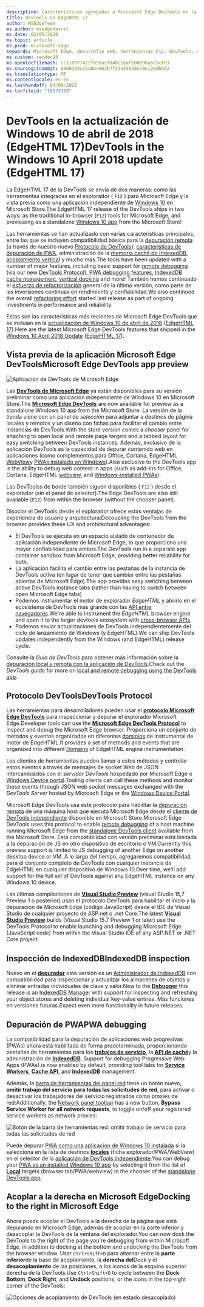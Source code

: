 ```yaml
---
description: Características agregadas a Microsoft Edge DevTools en la actualización de Windows 10 de abril de 2018 (EdgeHTML de 17)
title: DevTools en EdgeHTML 17
author: MSEdgeTeam
ms.author: msedgedevrel
ms.date: 03/05/2020
ms.topic: article
ms.prod: microsoft-edge
keywords: Microsoft Edge, desarrollo web, herramientas F12, DevTools, edgehtml 17
ms.custom: seodec18
ms.openlocfilehash: cc110071422f858acf840c1eaf100696a6e3cf03
ms.sourcegitcommit: 6860234c25a8be863b7f29a54838e78e120dbb62
ms.translationtype: MT
ms.contentlocale: es-ES
ms.lasthandoff: 04/09/2020
ms.locfileid: "10573769"
---
```

# <span data-ttu-id="d670b-104">DevTools en la actualización de Windows 10 de abril de 2018 (EdgeHTML 17)</span><span class="sxs-lookup"><span data-stu-id="d670b-104">DevTools in the Windows 10 April 2018 update (EdgeHTML 17)</span></span>

<span data-ttu-id="d670b-105">La EdgeHTML 17 de la DevTools se envía de dos maneras: como las herramientas integradas en el explorador ( `F12` ) para Microsoft Edge y la vista previa como una aplicación independiente de [Windows 10](#microsoft-edge-devtools-app-preview) en Microsoft Store.</span><span class="sxs-lookup"><span data-stu-id="d670b-105">The EdgeHTML 17 release of the DevTools ships in two ways: as the traditional in-browser (`F12`) tools for Microsoft Edge, and previewing as a standalone [Windows 10 app](#microsoft-edge-devtools-app-preview) from the Microsoft Store!</span></span>

<span data-ttu-id="d670b-106">Las herramientas se han actualizado con varias características principales, entre las que se incluyen compatibilidad básica para la [depuración remota](../../devtools-guide.md#remote-debugging) (a través de nuestro nuevo [Protocolo de DevTools](#devtools-protocol)), [características de depuración de PWA](#pwa-debugging), administración de la [memoria caché de IndexedDB](#indexeddb-inspection), [acoplamiento vertical](#docking-to-the-right-in-microsoft-edge) y mucho más.</span><span class="sxs-lookup"><span data-stu-id="d670b-106">The tools have been updated with a number of major features, including basic support for [remote debugging](../../devtools-guide.md#remote-debugging) (via our new [DevTools Protocol](#devtools-protocol)), [PWA debugging features](#pwa-debugging), [IndexedDB cache management](#indexeddb-inspection), [vertical docking](#docking-to-the-right-in-microsoft-edge) and more!</span></span> <span data-ttu-id="d670b-107">También hemos continuado el [esfuerzo de refactorización](./edgehtml-16.md) general de la última versión, como parte de las inversiones continuas en rendimiento y confiabilidad.</span><span class="sxs-lookup"><span data-stu-id="d670b-107">We also continued the overall [refactoring effort](./edgehtml-16.md) started last release as part of ongoing investments in performance and reliability.</span></span>

<span data-ttu-id="d670b-108">Estas son las características más recientes de Microsoft Edge DevTools que se incluían en la [actualización de Windows 10 de abril de 2018](/windows/uwp/whats-new/windows-10-build-17134) ([EdgeHTML 17](https://aka.ms/devguide_edgehtml_17)).</span><span class="sxs-lookup"><span data-stu-id="d670b-108">Here are the latest Microsoft Edge DevTools features that shipped in the [Windows 10 April 2018 Update](/windows/uwp/whats-new/windows-10-build-17134) ([EdgeHTML 17](https://aka.ms/devguide_edgehtml_17)).</span></span>

## <span data-ttu-id="d670b-109">Vista previa de la aplicación Microsoft Edge DevTools</span><span class="sxs-lookup"><span data-stu-id="d670b-109">Microsoft Edge DevTools app preview</span></span>

![Aplicación de DevTools de Microsoft Edge](../../devtools-protocol/media/microsoft-edge-devtools.png) 

<span data-ttu-id="d670b-111">Las [**DevTools de Microsoft Edge**](https://www.microsoft.com/store/p/microsoft-edge-devtools-preview/9mzbfrmz0mnj?activetab=pivot%3aoverviewtab) ya están disponibles para su versión preliminar como una aplicación independiente de Windows 10 en Microsoft Store.</span><span class="sxs-lookup"><span data-stu-id="d670b-111">The [**Microsoft Edge DevTools**](https://www.microsoft.com/store/p/microsoft-edge-devtools-preview/9mzbfrmz0mnj?activetab=pivot%3aoverviewtab) are now available for preview as a standalone Windows 10 app from the Microsoft Store.</span></span> <span data-ttu-id="d670b-112">La versión de la tienda viene con un panel de *selección* para adjuntar a destinos de página locales y remotos y un diseño con fichas para facilitar el cambio entre instancias de DevTools.</span><span class="sxs-lookup"><span data-stu-id="d670b-112">With the store version comes a *chooser* panel for attaching to open local and remote page targets and a tabbed layout for easy switching between DevTools instances.</span></span> <span data-ttu-id="d670b-113">Además, exclusivo de la aplicación DevTools es la capacidad de depurar contenido web en aplicaciones (como complementos para Office, Cortana, EdgeHTML [WebView](../../webview.md)y [PWAs instalado en Windows](../../progressive-web-apps-edgehtml/windows-features.md)).</span><span class="sxs-lookup"><span data-stu-id="d670b-113">Also exclusive to the DevTools app is the ability to debug web content in apps (such as add-ins for Office, Cortana, EdgeHTML [webview](../../webview.md), and [Windows-installed PWAs](../../progressive-web-apps-edgehtml/windows-features.md)).</span></span>

<span data-ttu-id="d670b-114">Las DevToolss de borde también siguen disponibles ( `F12` ) desde el explorador (sin el panel de selector).</span><span class="sxs-lookup"><span data-stu-id="d670b-114">The Edge DevTools are also still available (`F12`) from within the browser (without the chooser panel).</span></span>

<span data-ttu-id="d670b-115">Disociar el DevTools desde el explorador ofrece estas ventajas de experiencia de usuario y arquitectura:</span><span class="sxs-lookup"><span data-stu-id="d670b-115">Decoupling the DevTools from the browser provides these UX and architectural advantages:</span></span>

- <span data-ttu-id="d670b-116">El DevTools se ejecuta en un espacio aislado de contenedor de aplicación independiente de Microsoft Edge, lo que proporciona una mayor confiabilidad para ambos.</span><span class="sxs-lookup"><span data-stu-id="d670b-116">The DevTools run in a separate app container sandbox from Microsoft Edge, providing better reliability for both.</span></span>
- <span data-ttu-id="d670b-117">La aplicación facilita el cambio entre las pestañas de la instancia de DevTools activa (en lugar de tener que cambiar entre las pestañas abiertas de Microsoft Edge).</span><span class="sxs-lookup"><span data-stu-id="d670b-117">The app provides easy switching between active DevTools instance tabs (rather than having to switch between open Microsoft Edge tabs)</span></span>
- <span data-ttu-id="d670b-118">Podemos instrumentar el motor de explorador *EdgeHTML* y abrirlo en el ecosistema de DevTools más grande con las [API entre navegadores](https://github.com/WICG/devtools-protocol/).</span><span class="sxs-lookup"><span data-stu-id="d670b-118">We're able to instrument the *EdgeHTML* browser engine and open it to the larger devtools ecosystem with [cross-browser APIs](https://github.com/WICG/devtools-protocol/).</span></span>
- <span data-ttu-id="d670b-119">Podemos enviar actualizaciones de DevTools independientemente del ciclo de lanzamiento de Windows (y EdgeHTML).</span><span class="sxs-lookup"><span data-stu-id="d670b-119">We can ship DevTools updates independently from the Windows (and EdgeHTML) release cycle.</span></span>

<span data-ttu-id="d670b-120">Consulte la *Guía de DevTools* para obtener más información sobre la [depuración local y remota con la aplicación de DevTools](../../devtools-guide.md).</span><span class="sxs-lookup"><span data-stu-id="d670b-120">Check out the *DevTools guide* for more on [local and remote debugging using the DevTools app](../../devtools-guide.md).</span></span>

## <span data-ttu-id="d670b-121">Protocolo DevTools</span><span class="sxs-lookup"><span data-stu-id="d670b-121">DevTools Protocol</span></span>

<span data-ttu-id="d670b-122">Las herramientas para desarrolladores pueden usar el [**protocolo Microsoft Edge DevTools**](../../devtools-protocol/index.md) para inspeccionar y depurar el explorador Microsoft Edge.</span><span class="sxs-lookup"><span data-stu-id="d670b-122">Developer tools can use the [**Microsoft Edge DevTools Protocol**](../../devtools-protocol/index.md) to inspect and debug the Microsoft Edge browser.</span></span> <span data-ttu-id="d670b-123">Proporciona un conjunto de métodos y eventos organizados en diferentes [dominios](../../devtools-protocol/0.1/domains/index.md) de instrumental de motor de EdgeHTML.</span><span class="sxs-lookup"><span data-stu-id="d670b-123">It provides a set of methods and events that are organized into different [Domains](../../devtools-protocol/0.1/domains/index.md) of EdgeHTML engine instrumentation.</span></span>

 <span data-ttu-id="d670b-124">Los clientes de herramientas pueden llamar a estos métodos y controlar estos eventos a través de mensajes de socket Web de JSON intercambiados con el *servidor DevTools* hospedado por Microsoft Edge o [Windows Device portal](/windows/mixed-reality/using-the-windows-device-portal).</span><span class="sxs-lookup"><span data-stu-id="d670b-124">Tooling clients can call these methods and monitor these events through JSON web socket messages exchanged with the *DevTools Server* hosted by Microsoft Edge or the [Windows Device Portal](/windows/mixed-reality/using-the-windows-device-portal).</span></span> 
 
 <span data-ttu-id="d670b-125">Microsoft Edge DevTools usa este protocolo para habilitar la [depuración remota](../../devtools-protocol/0.1/clients.md#microsoft-edge-devtools-preview) de una máquina host que ejecuta Microsoft Edge desde el [cliente de DevTools independiente](https://www.microsoft.com/store/p/microsoft-edge-devtools-preview/9mzbfrmz0mnj) disponible en Microsoft Store.</span><span class="sxs-lookup"><span data-stu-id="d670b-125">Microsoft Edge DevTools uses this protocol to enable [remote debugging](../../devtools-protocol/0.1/clients.md#microsoft-edge-devtools-preview) of a host machine running Microsoft Edge from the [standalone DevTools client](https://www.microsoft.com/store/p/microsoft-edge-devtools-preview/9mzbfrmz0mnj) available from the Microsoft Store.</span></span> <span data-ttu-id="d670b-126">Esta compatibilidad con versión preliminar está limitada a la depuración de JS en otro dispositivo de escritorio o VM.</span><span class="sxs-lookup"><span data-stu-id="d670b-126">Currently this preview support is limited to JS debugging of another Edge on another desktop device or VM.</span></span> <span data-ttu-id="d670b-127">A lo largo del tiempo, agregaremos compatibilidad para el conjunto completo de DevTools con cualquier instancia de EdgeHTML en cualquier dispositivo de Windows 10.</span><span class="sxs-lookup"><span data-stu-id="d670b-127">Over time, we'll add support for the full set of DevTools against any EdgeHTML instance on any Windows 10 device.</span></span>  
 
 <span data-ttu-id="d670b-128">Las últimas compilaciones de [**Visual Studio Preview**](https://www.visualstudio.com/vs/preview/) (visual Studio 15,7 Preview 1 o posterior) usan el protocolo DevTools para habilitar el inicio y la depuración de Microsoft Edge (código JavaScript) desde el IDE de Visual Studio de cualquier proyecto de ASP.net o .net Core.</span><span class="sxs-lookup"><span data-stu-id="d670b-128">The latest [**Visual Studio Preview**](https://www.visualstudio.com/vs/preview/) builds (Visual Studio 15.7 Preview 1 or later) use the DevTools Protocol to enable launching and debugging Microsoft Edge (JavaScript code) from within the Visual Studio IDE of any ASP.NET or .NET Core project.</span></span>

## <span data-ttu-id="d670b-129">Inspección de IndexedDB</span><span class="sxs-lookup"><span data-stu-id="d670b-129">IndexedDB inspection</span></span>

<span data-ttu-id="d670b-130">Nuevo en el [**depurador**](../debugger.md) esta versión es un [Administrador de IndexedDB](../storage.md#indexeddb-manager) con compatibilidad para inspeccionar y actualizar los almacenes de objetos y eliminar entradas individuales de clave y valor.</span><span class="sxs-lookup"><span data-stu-id="d670b-130">New to the [**Debugger**](../debugger.md) this release is an [IndexedDB Manager](../storage.md#indexeddb-manager) with support for inspecting and refreshing your object stores and deleting individual key-value entries.</span></span> <span data-ttu-id="d670b-131">Más funciones en versiones futuras.</span><span class="sxs-lookup"><span data-stu-id="d670b-131">Expect even more functionality in future releases.</span></span>

## <span data-ttu-id="d670b-132">Depuración de PWA</span><span class="sxs-lookup"><span data-stu-id="d670b-132">PWA debugging</span></span>

<span data-ttu-id="d670b-133">La compatibilidad para la depuración de aplicaciones web progresivas (PWAs) ahora está habilitada de forma predeterminada, proporcionando pestañas de herramientas para los [**trabajos de servicio**](../service-workers.md), la [**API de caché**](../storage.md#cache-manager)y la administración de [**IndexedDB**](../storage.md#indexeddb-manager) .</span><span class="sxs-lookup"><span data-stu-id="d670b-133">Support for debugging Progressive Web Apps (PWAs) is now enabled by default, providing tool tabs for [**Service Workers**](../service-workers.md), [**Cache API**](../storage.md#cache-manager), and [**IndexedDB**](../storage.md#indexeddb-manager) management.</span></span>

<span data-ttu-id="d670b-134">Además, la [barra de herramientas del panel red](../network.md#toolbar) tiene un botón nuevo, **omitir trabajo del servicio para todas las solicitudes de red**, para activar o desactivar los trabajadores del servicio registrados como proxies de red:</span><span class="sxs-lookup"><span data-stu-id="d670b-134">Additionally, the [Network panel toolbar](../network.md#toolbar) has a new button, **Bypass Service Worker for all network requests**, to toggle on/off your registered service workers as network proxies:</span></span>

![Botón de la barra de herramientas red: omitir trabajo de servicio para todas las solicitudes de red](../media/network_toolbar_bypass_sw.png)

<span data-ttu-id="d670b-136">Puede depurar [PWA como una aplicación de Windows 10 instalada](../../progressive-web-apps-edgehtml/windows-features.md) si la selecciona en la lista de destinos [**locales**](../../progressive-web-apps-edgehtml/windows-features.md#debug-your-pwa-edgehtml-as-a-windows-app) (ficha explorador/PWA/WebView) en el selector de la [aplicación de DevTools independiente](../../devtools-guide.md#microsoft-store-app).</span><span class="sxs-lookup"><span data-stu-id="d670b-136">You can debug your [PWA as an installed Windows 10 app](../../progressive-web-apps-edgehtml/windows-features.md) by selecting it from the list of [**Local**](../../progressive-web-apps-edgehtml/windows-features.md#debug-your-pwa-edgehtml-as-a-windows-app) targets (browser tab/PWA/webview) in the chooser of the [standalone DevTools app](../../devtools-guide.md#microsoft-store-app).</span></span>  

## <span data-ttu-id="d670b-137">Acoplar a la derecha en Microsoft Edge</span><span class="sxs-lookup"><span data-stu-id="d670b-137">Docking to the right in Microsoft Edge</span></span>

<span data-ttu-id="d670b-138">Ahora puede acoplar el DevTools a la derecha de la página que está depurando en Microsoft Edge, además de acoplar en la parte inferior y desacoplar la DevTools de la ventana del explorador.</span><span class="sxs-lookup"><span data-stu-id="d670b-138">You can now dock the DevTools to the right of the page you're debugging from within Microsoft Edge, in addition to docking at the bottom and undocking the DevTools from the browser window.</span></span> <span data-ttu-id="d670b-139">Usar `Ctrl+Shift+D` para alternar entre la **parte inferior**de la base de acoplamiento, la **derecha del**Dock y el **desacoplamiento** de las posiciones, o los iconos de la esquina superior derecha de la DevTools:</span><span class="sxs-lookup"><span data-stu-id="d670b-139">Use `Ctrl+Shift+D` to cycle between the **Dock Bottom**, **Dock Right**, and **Undock** positions, or the icons in the top-right corner of the DevTools:</span></span>

![Opciones de acoplamiento de DevTools (en estado desacoplado)](../media/docking_buttons.png) 
